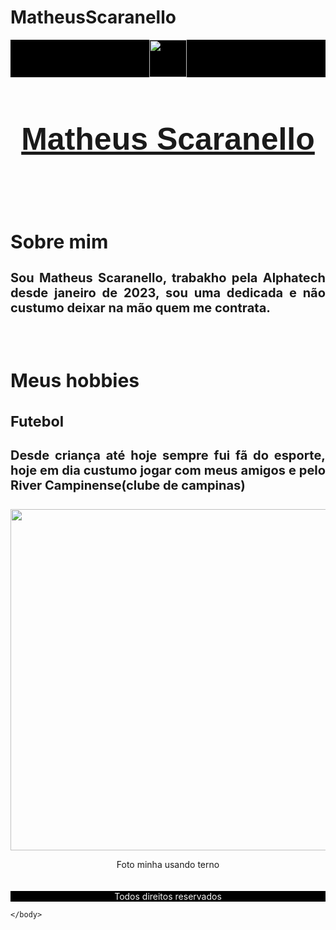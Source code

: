 ﻿# MatheusScaranello
<!DOCTYPE html>
<html>
    <head>
        <title>Page title</title>
        <meta charset="uft-8/">
        <link rel="stylesheet" href="projeto3/assents/css/style.css">
    </head>
    <body>
        <header style="background-color: black;text-align: center;">
        <img src="https://i.imgur.com/qqCsJk1.png" width="60px"height"60px">
    </header>
    <article><a href="https://instagram.com/matheus_sca07" target="_blank">
        <h1 style="font-size: 50px;text-align: center;font-family: Verdana, Geneva, Tahoma, sans-serif;">Matheus Scaranello</h1>
    </a></article>
    <br>
    <br>
    <section style="font-size: 20px; text-align: justify;">
        <h2>Sobre mim</h2>
        <h4>Sou Matheus Scaranello, trabakho pela Alphatech desde janeiro de 2023, sou uma dedicada e não custumo deixar na mão quem me contrata.</h4>
    </section>
    <br>
    <section style="font-size: 20px; text-align: justify;">
    <h2>Meus hobbies</h2> <h3>Futebol</h3><h4>Desde criança até hoje sempre fui fã do esporte, hoje em dia custumo jogar com meus amigos e pelo River Campinense(clube de campinas)</h4></section>
    <section>
        <p style="text-align: center;"><img src="https://i.imgur.com/8UwMsE4.jpg" width="539" height="546"></p>
        <legend style="text-align: center;"> Foto minha usando terno</legend>
    </section>
    <br>
    <br>
    <footer style="background-color: black;color: #f5f5f5;text-align: center;">Todos direitos reservados</footer>

    
    </body>
</html>
